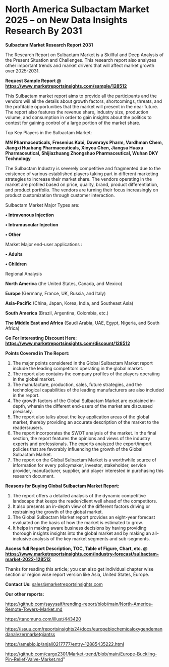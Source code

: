 # North America Sulbactam Market 2025 – on New Data Insights Research By 2031

<strong>Sulbactam Market Research Report 2031</strong>

The Research Report on Sulbactam Market is a Skillful and Deep Analysis of the Present Situation and Challenges. This research report also analyzes other important trends and market drivers that will affect market growth over 2025-2031.

<strong>Request Sample Report @ <a href=https://www.marketreportsinsights.com/sample/128512>https://www.marketreportsinsights.com/sample/128512</a></strong>

This Sulbactam market report aims to provide all the participants and the vendors will all the details about growth factors, shortcomings, threats, and the profitable opportunities that the market will present in the near future. The report also features the revenue share, industry size, production volume, and consumption in order to gain insights about the politics to contest for gaining control of a large portion of the market share.

Top Key Players in the Sulbactam Market:

<strong>MN Pharmaceuticals, Fresenius Kabi, Dawnrays Pharm, Vardhman Chem, Jiangxi Huabang Pharmaceuticals, Xinyou Chen, Jiangsu Huaxu Pharmaceutical, Shijiazhuang Zhongshuo Pharmaceutical, Wuhan DKY Technology</strong>

The Sulbactam Industry is severely competitive and fragmented due to the existence of various established players taking part in different marketing strategies to increase their market share. The vendors operating in the market are profiled based on price, quality, brand, product differentiation, and product portfolio. The vendors are turning their focus increasingly on product customization through customer interaction.

Sulbactam Market Major Types are:

<strong>• Intravenous Injection

• Intramuscular Injection

• Other</strong>

Market Major end-user applications :

<strong>• Adults

• Children</strong>

Regional Analysis

</u><strong><b>North America</b></strong> (the United States, Canada, and Mexico)

<strong><b>Europe </b></strong>(Germany, France, UK, Russia, and Italy)

<strong><b>Asia-Pacific</b></strong> (China, Japan, Korea, India, and Southeast Asia)

<strong><b>South America</b></strong> (Brazil, Argentina, Colombia, etc.)

<strong><b>The Middle East and Africa</b></strong> (Saudi Arabia, UAE, Egypt, Nigeria, and South Africa)

<strong>Go For Interesting Discount Here: <a href=https://www.marketreportsinsights.com/discount/128512>https://www.marketreportsinsights.com/discount/128512</a></strong>

<strong>Points Covered in The Report:</strong>
<ol>
  <li>The major points considered in the Global Sulbactam Market report include the leading competitors operating in the global market.</li>
  <li>The report also contains the company profiles of the players operating in the global market.</li>
  <li>The manufacture, production, sales, future strategies, and the technological capabilities of the leading manufacturers are also included in the report.</li>
  <li>The growth factors of the Global Sulbactam Market are explained in-depth, wherein the different end-users of the market are discussed precisely.</li>
  <li>The report also talks about the key application areas of the global market, thereby providing an accurate description of the market to the readers/users.</li>
  <li>The report incorporates the SWOT analysis of the market. In the final section, the report features the opinions and views of the industry experts and professionals. The experts analyzed the export/import policies that are favorably influencing the growth of the Global Sulbactam Market.</li>
  <li>The report on the Global Sulbactam Market is a worthwhile source of information for every policymaker, investor, stakeholder, service provider, manufacturer, supplier, and player interested in purchasing this research document.</li>
</ol>
<strong>Reasons for Buying Global Sulbactam Market Report:</strong>

<ol>
  <li>The report offers a detailed analysis of the dynamic competitive landscape that keeps the reader/client well ahead of the competitors.</li>
  <li>It also presents an in-depth view of the different factors driving or restraining the growth of the global market.</li>
  <li>The Global Sulbactam Market report provides an eight-year forecast evaluated on the basis of how the market is estimated to grow.</li>
  <li>It helps in making aware business decisions by having providing thorough insights insights into the global market and by making an all-inclusive analysis of the key market segments and sub-segments.</li>
</ol>
<strong>Access full Report Description, TOC, Table of Figure, Chart, etc. @ <a href=https://www.marketreportsinsights.com/industry-forecast/sulbactam-market-2022-128512>https://www.marketreportsinsights.com/industry-forecast/sulbactam-market-2022-128512</a></strong>


Thanks for reading this article; you can also get individual chapter wise section or region wise report version like Asia, United States, Europe.

<strong>Contact Us:</strong>
sales@marketreportsinsights.com

<strong>Our other reports:</strong>

<a href=https://github.com/sayysaif/trending-report/blob/main/North-America-Remote-Towers-Market.md>https://github.com/sayysaif/trending-report/blob/main/North-America-Remote-Towers-Market.md</a>

<a href=https://tanomuno.com/illust/443420>https://tanomuno.com/illust/443420</a>

<a href=https://issuu.com/reportsinsights24/docs/europebiochemicaloxygendemandanalyzermarketgiantss>https://issuu.com/reportsinsights24/docs/europebiochemicaloxygendemandanalyzermarketgiantss</a>

<a href=https://ameblo.jp/anjali0217777/entry-12885435222.html>https://ameblo.jp/anjali0217777/entry-12885435222.html</a>

<a href=https://github.com/cargo2301/Market-trend/blob/main/Europe-Buckling-Pin-Relief-Valve-Market.md>https://github.com/cargo2301/Market-trend/blob/main/Europe-Buckling-Pin-Relief-Valve-Market.md</a>"
